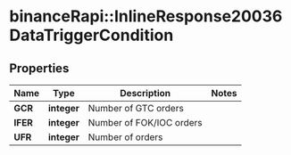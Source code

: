 # binanceRapi::InlineResponse20036DataTriggerCondition


## Properties
Name | Type | Description | Notes
------------ | ------------- | ------------- | -------------
**GCR** | **integer** | Number of GTC orders | 
**IFER** | **integer** | Number of FOK/IOC orders | 
**UFR** | **integer** | Number of orders | 


